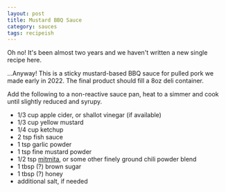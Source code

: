 ```yaml
---
layout: post
title: Mustard BBQ Sauce
category: sauces
tags: recipeish
---
```


Oh no! It's been almost two years and we haven't written a new single recipe
here.

...Anyway! This is a sticky mustard-based BBQ sauce for pulled pork we made
early in 2022. The final product should fill a 8oz deli container.

Add the following to a non-reactive sauce pan, heat to a simmer and cook until
slightly reduced and syrupy.

- 1/3 cup apple cider, or shallot vinegar (if available)
- 1/3 cup yellow mustard
- 1/4 cup ketchup
- 2 tsp fish sauce
- 1 tsp garlic powder
- 1 tsp fine mustard powder
- 1/2 tsp [mitmita][mitmita], or some other finely ground chili powder blend
- 1 tbsp (?) brown sugar
- 1 tbsp (?) honey
- additional salt, if needed

[mitmita]: https://www.brundo.com/products/mitmita-hot-chili-pepper-blend-condiment
